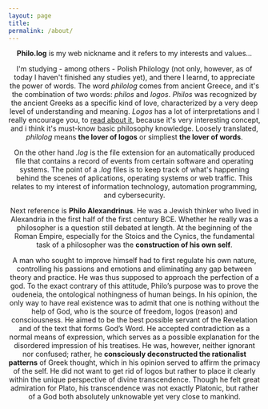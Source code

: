 ```yaml
---
layout: page
title: 
permalink: /about/
---
```

<center>

<p><b>Philo.log</b> is my web nickname and it refers to my interests and values...</p>

<p>I'm studying - among others - Polish Philology (not only, however, as of today I haven't finished any studies yet), and there I learnd, to appreciate the power of words. The word <i>philolog</i> comes from ancient Greece, and it's the combination of two words: <i>philos</i> and <i>logos</i>. <i>Philos</i> was recognized by the ancient Greeks as a specific kind of love, characterized by a very deep level of understanding and meaning. <i>Logos</i> has a lot of interpretations and I really encourage you, to <a href="https://en.wikipedia.org/wiki/Logos">read about it</a>, because it's very interesting concept, and i think it's must-know basic philosophy knowledge. Loosely translated, <i>philolog</i> means <b>the lover of logos</b> or simpliest <b>the lover of words</b>.</p>

<p>On the other hand <i>.log</i> is the file extension for an automatically produced file that contains a record of events from certain software and operating systems. The point of a <i>.log</i> files is to keep track of what's happening behind the scenes of aplications, operating systems or web traffic. This relates to my interest of information technology, automation programming, and cybersecurity.</p>

<p>Next reference is <b>Philo Alexandrinus</b>. He was a Jewish thinker who lived in Alexandria in the first half of the first century BCE. Whether he really was a philosopher is a question still debated at length. At the beginning of the Roman Empire, especially for the Stoics and the Cynics, the fundamental task of a philosopher was the <b>construction of his own self</b>.</p>

<p>A man who sought to improve himself had to first regulate his own nature, controlling his passions and emotions and eliminating any gap between theory and practice. He was thus supposed to approach the perfection of a god. To the exact contrary of this attitude, Philo’s purpose was to prove the oudeneia, the ontological nothingness of human beings. In his opinion, the only way to have real existence was to admit that one is nothing without the help of God, who is the source of freedom, logos (reason) and consciousness. He aimed to be the best possible servant of the Revelation and of the text that forms God’s Word. He accepted contradiction as a normal means of expression, which serves as a possible explanation for the disordered impression of his treatises. He was, however, neither ignorant nor confused; rather, he <b>consciously deconstructed the rationalist patterns</b> of Greek thought, which in his opinion served to affirm the primacy of the self. He did not want to get rid of logos but rather to place it clearly within the unique perspective of divine transcendence. Though he felt great admiration for Plato, his transcendence was not exactly Platonic, but rather of a God both absolutely unknowable yet very close to mankind.</p>

</center>
